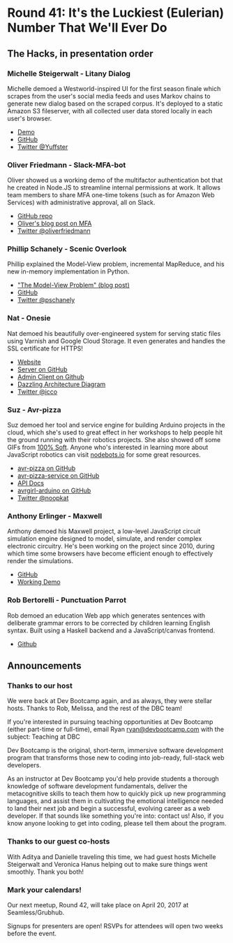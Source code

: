 # Round 41: It's the Luckiest (Eulerian) Number That We'll Ever Do

## The Hacks, in presentation order

### Michelle Steigerwalt - Litany Dialog

Michelle demoed a Westworld-inspired UI for the first season finale which scrapes from the user's social media feeds and uses Markov chains to generate new dialog based on the scraped corpus.  It's deployed to a static Amazon S3 fileserver, with all collected user data stored locally in each user's browser.

* [Demo](http://dialog.litany.io)
* [GitHub](https://github.com/Yuffster/dialog_tree)
* [Twitter @Yuffster](https://twitter.com/Yuffster)

### Oliver Friedmann - Slack-MFA-bot

Oliver showed us a working demo of the multifactor authentication bot that he created in Node.JS to streamline internal permissions at work.  It allows team members to share MFA one-time tokens (such as for Amazon Web Services) with administrative approval, all on Slack.

* [GitHub repo](https://github.com/oliverfriedmann/slack-mfa-bot)
* [Oliver's blog post on MFA](http://oliverfriedmann.com/2016/12/08/turning-multi-factor-authentication-into-multi-people-authentication-using-a-slackbot/)
* [Twitter @oliverfriedmann](https://twitter.com/oliverfriedmann)

### Phillip Schanely - Scenic Overlook

Phillip explained the Model-View problem, incremental MapReduce, and his new in-memory implementation in Python.

* ["The Model-View Problem" (blog post)](https://hackernoon.com/computed-state-the-model-view-problem-9cbe8cf8486f#.gzx46byib)
* [GitHub](https://github.com/pschanely/ScenicOverlook)
* [Twitter @pschanely](https://twitter.com/pschanely)

### Nat - Onesie

Nat demoed his beautifully over-engineered system for serving static files using Varnish and Google Cloud Storage.  It even generates and handles the SSL certificate for HTTPS!

* [Website](http://onesie.website)
* [Server on GitHub](https://github.com/icco/onesie)
* [Admin Client on Github](https://github.com/icco/eiseno)
* [Dazzling Architecture Diagram](https://github.com/icco/onesie/blob/master/Onesie.png)
* [Twitter @icco](twitter.com/icco)

### Suz - Avr-pizza

Suz demoed her tool and service engine for building Arduino projects in the cloud, which she's used to great effect in her workshops to help people hit the ground running with their robotics projects.  She also showed off some GIFs from [100% Soft](https://100soft.us).  Anyone who's interested in learning more about JavaScript robotics can visit [nodebots.io](http://nodebots.io) for some great resources.

* [avr-pizza on GitHub](https://github.com/noopkat/avr-pizza)
* [avr-pizza-service on GitHub](https://github.com/noopkat/avr-pizza-service)
* [API Docs](http://avr.pizza)
* [avrgirl-arduino on GitHub](https://github.com/noopkat/avrgirl-arduino)
* [Twitter @noopkat](http://twitter.com/noopkat)

### Anthony Erlinger - Maxwell

Anthony demoed his Maxwell project, a low-level JavaScript circuit simulation engine designed to model, simulate, and render complex electronic circuitry.  He's been working on the project since 2010, during which time some browsers have become efficient enough to effectively render the simulations.

* [GitHub](https://github.com/Aerlinger/maxwell)
* [Working Demo](http://circuitlab.herokuapp.com)

### Rob Bertorelli - Punctuation Parrot

Rob demoed an education Web app which generates sentences with deliberate grammar errors to be corrected by children learning English syntax.  Built using a Haskell backend and a JavaScript/canvas frontend.

* [Github](https://github.com/rbertorelli/punctuation-parrot)

## Announcements

### Thanks to our host 

We were back at Dev Bootcamp again, and as always, they were stellar hosts. Thanks to Rob, Melissa, and the rest of the DBC team!  

If you're interested in pursuing teaching opportunities at Dev Bootcamp (either part-time or full-time), email Ryan <ryan@devbootcamp.com> with the subject: Teaching at DBC

Dev Bootcamp is the original, short-term, immersive software development program that transforms those new to coding into job-ready, full-stack web developers.

As an instructor at Dev Bootcamp you'd help provide students a thorough knowledge of software development fundamentals, deliver the metacognitive skills to teach them how to quickly pick up new programming languages, and assist them in cultivating the emotional intelligence needed to land their next job and begin a successful, evolving career as a web developer. If that sounds like something you're into: contact us! Also, if you know anyone looking to get into coding, please tell them about the program. 

### Thanks to our guest co-hosts

With Aditya and Danielle traveling this time, we had guest hosts Michelle Steigerwalt and Veronica Hanus helping out to make sure things went smoothly. Thank you both! 

### Mark your calendars!

Our next meetup, Round 42, will take place on April 20, 2017 at Seamless/Grubhub.

Signups for presenters are open! RSVPs for attendees will open two weeks before the event.
